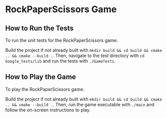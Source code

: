 # RockPaperScissors Game

## How to Run the Tests

To run the unit tests for the RockPaperScissors game: 

Build the project if not already built with `mkdir build && cd build && cmake .. && cmake --build .`. Then, navigate to the test directory with `cd Google_tests/lib` and run the tests with `./GameTests`.

## How to Play the Game

To play the RockPaperScissors game: 

Build the project if not already built with `mkdir build && cd build && cmake .. && cmake --build .`. Then, run the game executable with `./main` and follow the on-screen instructions to play.
